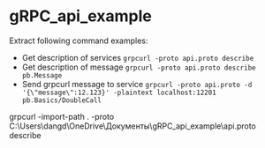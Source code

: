 # gRPC_api_example

Extract following command examples:

- Get description of services `grpcurl -proto api.proto describe`
- Get description of message `grpcurl -proto api.proto describe pb.Message`
- Send grpcurl message to service `grpcurl -proto api.proto -d '{\"message\":12.123}' -plaintext localhost:12201 pb.Basics/DoubleCall`

grpcurl -import-path . -proto C:\Users\dangd\OneDrive\Документы\gRPC_api_example\api.proto describe